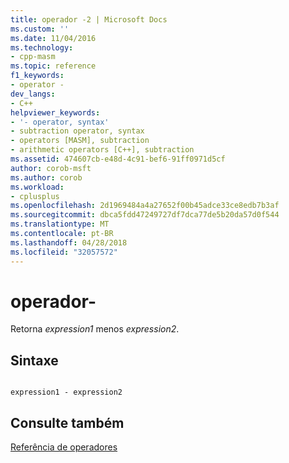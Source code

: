 ```yaml
---
title: operador -2 | Microsoft Docs
ms.custom: ''
ms.date: 11/04/2016
ms.technology:
- cpp-masm
ms.topic: reference
f1_keywords:
- operator -
dev_langs:
- C++
helpviewer_keywords:
- '- operator, syntax'
- subtraction operator, syntax
- operators [MASM], subtraction
- arithmetic operators [C++], subtraction
ms.assetid: 474607cb-e48d-4c91-bef6-91ff0971d5cf
author: corob-msft
ms.author: corob
ms.workload:
- cplusplus
ms.openlocfilehash: 2d1969484a4a27652f00b45adce33ce8edb7b3af
ms.sourcegitcommit: dbca5fdd47249727df7dca77de5b20da57d0f544
ms.translationtype: MT
ms.contentlocale: pt-BR
ms.lasthandoff: 04/28/2018
ms.locfileid: "32057572"
---
```

# <a name="operator--"></a>operador-
Retorna *expression1* menos *expression2*.  
  
## <a name="syntax"></a>Sintaxe  
  
```  
  
expression1 - expression2  
```  
  
## <a name="see-also"></a>Consulte também  
 [Referência de operadores](../../assembler/masm/operators-reference.md)